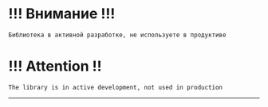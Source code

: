 # !!! Внимание !!!
```
Библиотека в активной разработке, не используете в продуктиве
```
# !!! Attention !!
```
The library is in active development, not used in production
```

---